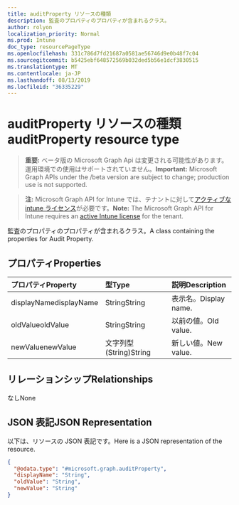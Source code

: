 ```yaml
---
title: auditProperty リソースの種類
description: 監査のプロパティのプロパティが含まれるクラス。
author: rolyon
localization_priority: Normal
ms.prod: Intune
doc_type: resourcePageType
ms.openlocfilehash: 331c786d7fd21687a0581ae56746d9e0b48f7c04
ms.sourcegitcommit: b5425ebf648572569b032ded5b56e1dcf3830515
ms.translationtype: MT
ms.contentlocale: ja-JP
ms.lasthandoff: 08/13/2019
ms.locfileid: "36335229"
---
```

# <a name="auditproperty-resource-type"></a><span data-ttu-id="48ddb-103">auditProperty リソースの種類</span><span class="sxs-lookup"><span data-stu-id="48ddb-103">auditProperty resource type</span></span>

> <span data-ttu-id="48ddb-104">**重要:** ベータ版の Microsoft Graph Api は変更される可能性があります。運用環境での使用はサポートされていません。</span><span class="sxs-lookup"><span data-stu-id="48ddb-104">**Important:** Microsoft Graph APIs under the /beta version are subject to change; production use is not supported.</span></span>

> <span data-ttu-id="48ddb-105">**注:** Microsoft Graph API for Intune では、テナントに対して[アクティブな intune ライセンス](https://go.microsoft.com/fwlink/?linkid=839381)が必要です。</span><span class="sxs-lookup"><span data-stu-id="48ddb-105">**Note:** The Microsoft Graph API for Intune requires an [active Intune license](https://go.microsoft.com/fwlink/?linkid=839381) for the tenant.</span></span>

<span data-ttu-id="48ddb-106">監査のプロパティのプロパティが含まれるクラス。</span><span class="sxs-lookup"><span data-stu-id="48ddb-106">A class containing the properties for Audit Property.</span></span>

## <a name="properties"></a><span data-ttu-id="48ddb-107">プロパティ</span><span class="sxs-lookup"><span data-stu-id="48ddb-107">Properties</span></span>
|<span data-ttu-id="48ddb-108">プロパティ</span><span class="sxs-lookup"><span data-stu-id="48ddb-108">Property</span></span>|<span data-ttu-id="48ddb-109">型</span><span class="sxs-lookup"><span data-stu-id="48ddb-109">Type</span></span>|<span data-ttu-id="48ddb-110">説明</span><span class="sxs-lookup"><span data-stu-id="48ddb-110">Description</span></span>|
|:---|:---|:---|
|<span data-ttu-id="48ddb-111">displayName</span><span class="sxs-lookup"><span data-stu-id="48ddb-111">displayName</span></span>|<span data-ttu-id="48ddb-112">String</span><span class="sxs-lookup"><span data-stu-id="48ddb-112">String</span></span>|<span data-ttu-id="48ddb-113">表示名。</span><span class="sxs-lookup"><span data-stu-id="48ddb-113">Display name.</span></span>|
|<span data-ttu-id="48ddb-114">oldValue</span><span class="sxs-lookup"><span data-stu-id="48ddb-114">oldValue</span></span>|<span data-ttu-id="48ddb-115">String</span><span class="sxs-lookup"><span data-stu-id="48ddb-115">String</span></span>|<span data-ttu-id="48ddb-116">以前の値。</span><span class="sxs-lookup"><span data-stu-id="48ddb-116">Old value.</span></span>|
|<span data-ttu-id="48ddb-117">newValue</span><span class="sxs-lookup"><span data-stu-id="48ddb-117">newValue</span></span>|<span data-ttu-id="48ddb-118">文字列型 (String)</span><span class="sxs-lookup"><span data-stu-id="48ddb-118">String</span></span>|<span data-ttu-id="48ddb-119">新しい値。</span><span class="sxs-lookup"><span data-stu-id="48ddb-119">New value.</span></span>|

## <a name="relationships"></a><span data-ttu-id="48ddb-120">リレーションシップ</span><span class="sxs-lookup"><span data-stu-id="48ddb-120">Relationships</span></span>
<span data-ttu-id="48ddb-121">なし</span><span class="sxs-lookup"><span data-stu-id="48ddb-121">None</span></span>

## <a name="json-representation"></a><span data-ttu-id="48ddb-122">JSON 表記</span><span class="sxs-lookup"><span data-stu-id="48ddb-122">JSON Representation</span></span>
<span data-ttu-id="48ddb-123">以下は、リソースの JSON 表記です。</span><span class="sxs-lookup"><span data-stu-id="48ddb-123">Here is a JSON representation of the resource.</span></span>
<!-- {
  "blockType": "resource",
  "@odata.type": "microsoft.graph.auditProperty"
}
-->
``` json
{
  "@odata.type": "#microsoft.graph.auditProperty",
  "displayName": "String",
  "oldValue": "String",
  "newValue": "String"
}
```



